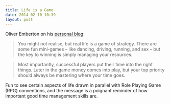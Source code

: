 ```yaml
---
title: Life is a Game
date: 2014-02-10 10:39
layout: post
---
```

Oliver Emberton on his [personal blog](http://oliveremberton.com/2014/life-is-a-game-this-is-your-strategy-guide/): 

> You might not realise, but real life is a game of strategy. There are some fun mini-games – like dancing, driving, running, and sex – but the key to winning is simply managing your resources.

> Most importantly, successful players put their time into the right things. Later in the game money comes into play, but your top priority should always be mastering where your time goes.

Fun to see certain aspects of life drawn in parallel with Role Playing Game (RPG) conventions, and the message is a poignant reminder of how important good time management skills are. 